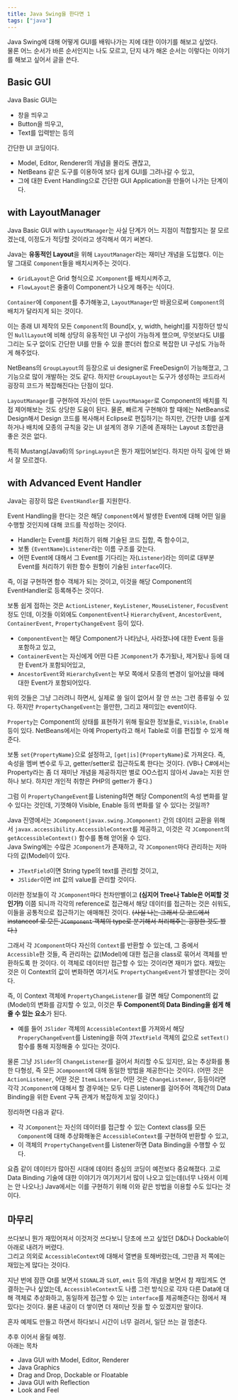 ```yaml
---
title: Java Swing을 한다면 1
tags: ["java"]
---
```


Java Swing에 대해 어떻게 GUI를 배워나가는 지에 대한 이야기를 해보고 싶었다.  
물론 어느 순서가 바른 순서인지는 나도 모르고, 단지 내가 해온 순서는 이렇다는 이야기를 해보고 싶어서 글을 쓴다.

## Basic GUI

Java Basic GUI는

- 창을 띄우고
- Button을 띄우고,
- Text를 입력받는 등의

간단한 UI 코딩이다.

- Model, Editor, Renderer의 개념을 몰라도 괜찮고,
- NetBeans 같은 도구를 이용하여 보다 쉽게 GUI를 그려나갈 수 있고,
- 그에 대한 Event Handling으로 간단한 GUI Application을 만들어 나가는 단계이다.

## with LayoutManager

Java Basic GUI with `LayoutManager`는 사실 단계가 어느 지점이 적합할지는 잘 모르겠는데,
이정도가 적당할 것이라고 생각해서 여기 써본다.

Java는 **유동적인 Layout**을 위해 `LayoutManager`라는 재미난 개념을 도입했다. 이는 말 그대로 `Component`들을 배치시켜주는 것이다.

- `GridLayout`은 Grid 형식으로 `JComponent`를 배치시켜주고,
- `FlowLayout`은 줄줄이 Component가 나오게 해주는 식이다.

`Container`에 `Component`를 추가해놓고, `LayoutManager`만 바꿈으로써 `Component`의 배치가 달라지게 되는 것이다.

이는 종래 UI 제작의 모든 `Component`의 Bound[x, y, width, height]를 지정하던 방식인 `NullLayout`에 비해 상당히 유동적인 UI 구성이 가능하게 했으며,
무엇보다도 UI를 그리는 도구 없이도 간단한 UI를 만들 수 있을 뿐더러 합으로 복잡한 UI 구성도 가능하게 해주었다.

NetBeans의 `GroupLayout`의 등장으로 ui designer로 FreeDesign이 가능해졌고, 그 기능으로 많이 개발하는 것도 같다. 하지만 `GroupLayout`는 도구가 생성하는 코드라서 굉장히 코드가 복잡해진다는 단점이 있다.

`LayoutManager`를 구현하여 자신이 만든 `LayoutManager`로 Component의 배치를 직접 제어해보는 것도 상당한 도움이 된다. 물론, 빠르게 구현해야 할 때에는 NetBeans로 Design해서 Design 코드를 복사해서 Eclipse로 편집하기는 하지만, 간단한 UI를 설계하거나 배치에 모종의 규칙을 갖는 UI 설계의 경우 기존에 존재하는 Layout 조합만큼 좋은 것은 없다.

특히 Mustang(Java6)의 `SpringLayout`은 뭔가 재밌어보인다. 하지만 아직 깊에 안 봐서 잘 모르겠다.

## with Advanced Event Handler

Java는 굉장히 많은 `EventHandler`를 지원한다.

Event Handling을 한다는 것은 해당 `Component`에서 발생한 Event에 대해 어떤 일을 수행할 것인지에 대해 코드를 작성하는 것이다.

- Handler는 Event를 처리하기 위해 기술된 코드 집합, 즉 함수이고,
- 보통 `{EventName}Listener`라는 이름 구조를 갖는다.
- 어떤 Event에 대해서 그 Event를 기다리는 자(`Listener`)라는 의미로 대부분 Event를 처리하기 위한 함수 원형이 기술된 `interface`이다.

즉, 이걸 구현하면 함수 객체가 되는 것이고, 이것을 해당 Component의 EventHandler로 등록해주는 것이다.

보통 쉽게 접하는 것은 `ActionListener`, `KeyListener`, `MouseListener`, `FocusEvent` 정도 인데, 이것들 이외에도 `ComponentEvent`나 `HierarchyEvent`, `AncestorEvent`, `ContainerEvent`, `PropertyChangeEvent` 등이 있다.

- `ComponentEvent`는 해당 Component가 나타났나, 사라졌나에 대한 Event 등을 포함하고 있고,
- `ContainerEvent`는 자신에게 어떤 다른 `JComponent`가 추가됬나, 제거됬나 등에 대한 Event가 포함되어있고,
- `AncestorEvent`와 `HierarchyEvent`는 부모 쪽에서 모종의 변경이 일어났을 때에 대한 Event가 포함되어있다.

위의 것들은 그냥 그러려니 하면서, 실제로 쓸 일이 없어서 잘 안 쓰는 그런 종류일 수 있다. 하지만 `PropertyChangeEvent`는 쓸만한, 그리고 재미있는 event이다.

`Property`는 Component의 상태를 표현하기 위해 필요한 정보들로, `Visible`, `Enable` 등이 있다. NetBeans에서는 아예 Property라고 해서 Table로 이를 편집할 수 있게 해준다.

보통 `set{PropertyName}`으로 설정하고, `[get|is]{PropertyName}`로 가져온다. 즉, 속성을 멤버 변수로 두고, getter/setter로 접근하도록 한다는 것이다. (VB나 C#에서는 Property라는 좀 더 재미난 개념을 제공하지만 별로 OO스럽지 않아서 Java는 지원 안하나 보다. 하지만 개인적 취향은 PHP의 getter가 좋다.)

그럼 이 `PropertyChangeEvent`를 Listening하면 해당 Component의 속성 변화를 알 수 있다는 것인데, 기껏해야 Visible, Enable 등의 변화를 알 수 있다는 것일까?

Java 진영에서는 `JComponent(javax.swing.JComponent)` 간의 데이터 교환을 위해서 `javax.accessibility.AccessibleContext`를 제공하고, 이것은 각 `JComponent`의 `getAccessibleContext()` 함수를 통해 얻어올 수 있다.  
Java Swing에는 수많은 `JComponent`가 존재하고, 각 `JComponent`마다 관리하는 저마다의 값(Model)이 있다.

- `JTextField`이면 String type의 text를 관리할 것이고,
- `JSlider`이면 int 값의 value를 관리할 것이다.

이러한 정보들이 각 `JComponent`마다 천차만별이고 **(심지어 Tree나 Table은 어찌할 것인가!)** 이쯤 되니까 각각의 reference로 접근해서 해당 데이터를 접근하는 것은 쉬워도, 이들을 공통적으로 접근하기는 애매해진 것이다. ~~(사실 나는 그래서 모 코드에서 instanceof 로 모든 `JComponent` 객체의 type로 분기해서 처리해주는 굉장한 것도 봤다.)~~

그래서 각 `JComponent`마다 자신의 `Context`를 반환할 수 있는데, 그 중에서 `Accessible`한 것들, 즉 관리하는 값(Model)에 대한 접근을 class로 묶어서 객체를 반환하도록 한 것이다.
이 객체로 데이터만 접근할 수 있는 것이라면 재미가 없다. 재밌는 것은 이 Context의 값이 변화하면 여기서도 `PropertyChangeEvent`가 발생한다는 것이다.

즉, 이 Context 객체에 `PropertyChangeListener`를 걸면 해당 Component의 값(Model)의 변화를 감지할 수 있고, 이것은 **두 Component의 Data Binding을 쉽게 해줄 수 있는 요소**가 된다.

- 예를 들어 `JSlider` 객체의 `AccessibleContext`를 가져와서 해당 `ProperyChangeEvent`를 Listening을 하여 `JTextField` 객체의 값으로 `setText()` 함수를 통해 지정해줄 수 있다는 것이다.

물론 그냥 `JSlider`의 `ChangeListener`를 걸어서 처리할 수도 있지만, 요는 추상화를 통한 다형성, 즉 모든 `JComponent`에 대해 동일한 방법을 제공한다는 것이다. (어떤 것은 `ActionListener`, 어떤 것은 `ItemListener`, 어떤 것은 `ChangeListener`, 등등이라면 각각 `JComponent`에 대해서 할 경우에는 모두 다른 Listener를 걸어주어 객체간의 Data Binding을 위한 Event 구독 관계가 복잡하게 꼬일 것이다.)

정리하면 다음과 같다.

- 각 `JComponent`는 자신의 데이터를 접근할 수 있는 Context class를 모든 `Component`에 대해 추상화해놓은 `AccessibleContext`를 구현하여 반환할 수 있고,
- 이 객체의 `PropertyChangeEvent`를 Listener하면 Data Binding을 수행할 수 있다.

요즘 같이 데이터가 많아진 시대에 데이터 중심의 코딩이 예전보다 중요해졌다. 고로 Data Binding 기술에 대한 이야기가 여기저기서 많이 나오고 있는데(너무 나와서 이제는 안 나오나;) Java에서는 이를 구현하기 위해 이와 같은 방법을 이용할 수도 있다는 것이다.

## 마무리

쓰다보니 뭔가 재밌어져서 이것저것 쓰다보니 당초에 쓰고 싶었던 D&D나 Dockable이 아래로 내려가 버렸다.  
그리고 의외로 `AccessibleContext`에 대해서 열변을 토해버렸는데, 그만큼 저 쪽에는 재밌는게 많다는 것이다.

지난 번에 잠깐 Qt를 보면서 `SIGNAL`과 `SLOT`, `emit` 등의 개념을 보면서 참 재밌게도 연결하는구나 싶었는데, `AccessibleContext`도 나름 그런 방식으로 각자 다른 Data에 대해 객체로 추상화하고, 동일하게 접근할 수 있는 `interface`를 제공해준다는 점에서 재밌다는 것이다. 물론 내공이 더 쌓이면 더 재미난 짓을 할 수 있겠지만 말이다.

혼자 예제도 만들고 하면서 하다보니 시간이 너무 걸려서, 일단 쓰는 걸 멈춘다.

추후 이어서 올릴 예정.  
아래는 목차

- Java GUI with Model, Editor, Renderer
- Java Graphics
- Drag and Drop, Dockable or Floatable
- Java GUI with Reflection
- Look and Feel
